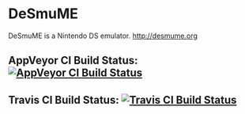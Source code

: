 # DeSmuME
DeSmuME is a Nintendo DS emulator.
http://desmume.org

## AppVeyor CI Build Status: [![AppVeyor CI Build Status](https://ci.appveyor.com/api/projects/status/abfd7jm09wnmxyvu?svg=true)](https://ci.appveyor.com/project/zeromus/desmume)

## Travis CI Build Status: [![Travis CI Build Status](https://travis-ci.org/rogerman/desmume.svg?branch=master)](https://travis-ci.org/rogerman/desmume/builds)
